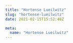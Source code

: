 ```yaml
---
title: "Hortense Lueilwitz"
slug: "hortense-lueilwitz"
date: 2021-02-15T15:52:48Z

meta:
  name: "Hortense Lueilwitz"
---
```


